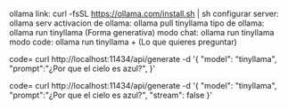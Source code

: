 ollama link: curl -fsSL https://ollama.com/install.sh | sh
configurar server: ollama serv
activacion de ollama: ollama pull tinyllama
tipo de ollama: ollama run tinyllama   (Forma generativa)
modo chat: ollama run tinyllama
modo code: ollama run tinyllama + (Lo que quieres preguntar)

code= curl http://localhost:11434/api/generate -d '{
  "model": "tinyllama",
  "prompt":"¿Por que el cielo es azul?",
}'

code= curl http://localhost:11434/api/generate -d '{
  "model": "tinyllama",
  "prompt":"¿Por que el cielo es azul?",
  "stream": false
}'
